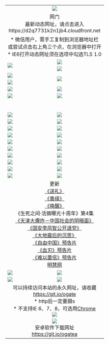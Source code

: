 ﻿<table>
  <tr></tr>
  <tr><td colspan=2 align=center><img src="https://cloud.githubusercontent.com/assets/11880933/13434984/f430fae2-e012-11e5-814f-c2df1e82b247.jpg" /></td></tr>
  <tr><td colspan=2 align=center>网门<br>最新动态网址，请点击进入
<br>https://d2q7731k2n1jb4.cloudfront.net
    </td>
  </tr>
  <tr>
    <td colspan=2 align=center>* 微信用户，需手工复制到浏览器地址栏<br>或尝试点击右上角三个点，在浏览器中打开
    <br>* IE6打开动态网址须在选项中勾选TLS 1.0</td>
  </tr>
  <tr>
    <td rowspan=2><a href="https://d2q7731k2n1jb4.cloudfront.net/ogUP.aspx?name=11DKC.mp4&list=11DKC" target="_blank"><img src="https://d2q7731k2n1jb4.cloudfront.net/Up/11DKC1.jpg" /></a></td> 
    <td><div><a href="https://d2q7731k2n1jb4.cloudfront.net/ogUP.aspx?name=LRWS.mp4&list=LRWS" target="_blank"><img src="https://d2q7731k2n1jb4.cloudfront.net/Up/LRWS.jpg" /></a></td>
   </tr>
  <tr>
    <td><a href="https://d2q7731k2n1jb4.cloudfront.net/ogNiceVedio.aspx" target="_blank"><img src="https://d2q7731k2n1jb4.cloudfront.net/Up/11TGKDY.jpg" /></a></td>
  </tr>
  <tr>
    <td><a href="https://d2q7731k2n1jb4.cloudfront.net/ogUP.aspx?name=JQR.mp4&count=2" target="_blank"><img src="https://d2q7731k2n1jb4.cloudfront.net/Up/JQR.jpg" /></a></td>   
    <td rowspan=2><a href="https://d2q7731k2n1jb4.cloudfront.net/ogUP.aspx?name=JP.mp4&count=9" target="_blank"><img src="https://d2q7731k2n1jb4.cloudfront.net/Up/JP.jpg" /></td>
  </tr>
  <tr>
    <td><a href="https://d2q7731k2n1jb4.cloudfront.net/ogUP.aspx?name=WH.mp4" target="_blank"><img src="https://d2q7731k2n1jb4.cloudfront.net/Up/WH.jpg" /></a></td>
  </tr>
  <tr>
    <td><a href="https://d2q7731k2n1jb4.cloudfront.net/ogUP.aspx?name=SSZJ.mp4&list=SSZJ" target="_blank"><img src="https://d2q7731k2n1jb4.cloudfront.net/Up/SSZJ.jpg" /></a></td>
    <td><a href="https://d2q7731k2n1jb4.cloudfront.net/ogUP.aspx?name=1XQK.mp4&count=13" target="_blank"><img src="https://d2q7731k2n1jb4.cloudfront.net/Up/1XQK.jpg" /></a</td>
  </tr>
  <tr>
    <td><a href="https://d2q7731k2n1jb4.cloudfront.net/ogUP.aspx?name=ZY.mp4&count=2015|16" target="_blank"><img src="https://d2q7731k2n1jb4.cloudfront.net/Up/ZY.jpg" /></a</td>
    <td><a href="https://d2q7731k2n1jb4.cloudfront.net/ogUP.aspx?name=XTFY.mp4&count=B|2,A|24" target="_blank"><img src="https://d2q7731k2n1jb4.cloudfront.net/Up/XTFY.jpg" /></a></td>
  </tr>
  <tr height="40">
  </tr>
  <tr>
    <td><a href="https://d2q7731k2n1jb4.cloudfront.net/ogUP.aspx?name=4SQQ.mp4&list=4SQQ" target="_blank"><img src="https://d2q7731k2n1jb4.cloudfront.net/Up/4SQQ0.jpg"/></a></td>
    <td><a href="https://d2q7731k2n1jb4.cloudfront.net/ogUP.aspx?name=4SHQ.mp4&list=4SHQ" target="_blank"><img src="https://d2q7731k2n1jb4.cloudfront.net/Up/4SHQ0.jpg"/></a></td>
  </tr>
  <tr>
    <td><a href="https://d2q7731k2n1jb4.cloudfront.net/ogUP.aspx?name=4SZG.mp4&list=4SZG" target="_blank"><img src="https://d2q7731k2n1jb4.cloudfront.net/Up/4SZG0.jpg"/></a></td>
    <td><a href="https://d2q7731k2n1jb4.cloudfront.net/ogUP.aspx?name=4SDJ.mp4&list=4SDJ" target="_blank"><img src="https://d2q7731k2n1jb4.cloudfront.net/Up/4SDJ0.jpg"/></a></td>
  </tr>
  <tr>
    <td><a href="https://d2q7731k2n1jb4.cloudfront.net/ogUP.aspx?name=4SGX.mp4&list=4SGX" target="_blank"><img src="https://d2q7731k2n1jb4.cloudfront.net/Up/4SGX0.jpg"/></a></td>
    <td><a href="https://d2q7731k2n1jb4.cloudfront.net/ogUP.aspx?name=4SHD.mp4&list=4SHD" target="_blank"><img src="https://d2q7731k2n1jb4.cloudfront.net/Up/4SHD0.jpg"/></a></td>
  </tr>
  <tr>
    <td><a href="https://d2q7731k2n1jb4.cloudfront.net/ogUP.aspx?name=4CTX.mp4&list=4CTX" target="_blank"><img src="https://d2q7731k2n1jb4.cloudfront.net/Up/4CTX0.jpg"/></a></td>
    <td><a href="https://d2q7731k2n1jb4.cloudfront.net/ogUP.aspx?name=4CWZ.mp4&list=4CWZ" target="_blank"><img src="https://d2q7731k2n1jb4.cloudfront.net/Up/4CWZ0.jpg"/></a></td>
  </tr>
  <tr>
    <td><a href="https://d2q7731k2n1jb4.cloudfront.net/onUP.aspx?name=https://d25hxnyejux8es.cloudfront.net/" target="_blank"><img src="https://d2q7731k2n1jb4.cloudfront.net/Up/0DTW.jpg"/></a></td>
    <td><a href="https://d2q7731k2n1jb4.cloudfront.net/onUP.aspx?name=https://d240ns8up8earz.cloudfront.net/acenter/" target="_blank"><img src="https://d2q7731k2n1jb4.cloudfront.net/Up/0TDW.jpg" /></a></td>
  </tr>
  <tr>
    <td><a href="https://d2q7731k2n1jb4.cloudfront.net/onUP.aspx?name=https://d4508d6vomz2p.cloudfront.net/gb/nsc413.htm" target="_blank"><img src="https://d2q7731k2n1jb4.cloudfront.net/Up/0DJY.jpg" /></a></td>
    <td><a href="https://d2q7731k2n1jb4.cloudfront.net/onUP.aspx?name=https://d3bxwq7vzudb5l.cloudfront.net/xtr/gb/prog204.html" target="_blank"><img src="https://d2q7731k2n1jb4.cloudfront.net/Up/0XTR.jpg" /></a></td>
  </tr>
  <tr>
    <td><a href="https://d2q7731k2n1jb4.cloudfront.net/onUP.aspx?name=https://d3aj00iefsmfgc.cloudfront.net/" target="_blank"><img src="https://d2q7731k2n1jb4.cloudfront.net/Up/0MHW.jpg" /></a></td>
    <td><a href="https://d2q7731k2n1jb4.cloudfront.net/onUP.aspx?name=https://d1sbg9daat0zu5.cloudfront.net/" target="_blank"><img src="https://d2q7731k2n1jb4.cloudfront.net/Up/0ZJW.jpg" /></a></td>
  </tr>
  <tr>
    <td><a href="https://d2q7731k2n1jb4.cloudfront.net/ogUP.aspx?name=0FG.zip" target="_blank"><img src="https://d2q7731k2n1jb4.cloudfront.net/Up/0FG.jpg" /></a></td>
    <td><a href="https://d2q7731k2n1jb4.cloudfront.net/ogUP.aspx?name=0FGA.apk" target="_blank"><img src="https://d2q7731k2n1jb4.cloudfront.net/Up/0FGA.jpg" /></a></td>
  </tr>
  <tr>
    <td><a href="https://d2q7731k2n1jb4.cloudfront.net/ogUP.aspx?name=0U.zip" target="_blank"><img src="https://d2q7731k2n1jb4.cloudfront.net/Up/0U.jpg" /></a></td>
    <td><a href="https://d2q7731k2n1jb4.cloudfront.net/ogUP.aspx?name=0UA.apk" target="_blank"><img src="https://d2q7731k2n1jb4.cloudfront.net/Up/0UA.jpg" /></a></td>
  </tr>
  <tr>
    <td><a href="https://d2q7731k2n1jb4.cloudfront.net/ogUP.aspx?name=0iPPOTV.zip" target="_blank"><img src="https://d2q7731k2n1jb4.cloudfront.net/Up/0iPPOTV.jpg" /></a></td>
    <td><a href="https://d2q7731k2n1jb4.cloudfront.net/ogUP.aspx?name=0iNTD.apk" target="_blank"><img src="https://d2q7731k2n1jb4.cloudfront.net/Up/0iNTD.jpg" /></a></td>
  </tr>
  <tr>
    <td colspan=2 align=center>更新<br>
      <a href="https://d2q7731k2n1jb4.cloudfront.net/ogUP.aspx?name=4ESL.mp4" target="_blank">《送礼》</a><br>
      <a href="https://d2q7731k2n1jb4.cloudfront.net/ogUP.aspx?name=4ESY.mp4" target="_blank">《善缘》</a><br>
      <a href="https://d2q7731k2n1jb4.cloudfront.net/ogUP.aspx?name=4EHX.mp4" target="_blank">《唤醒》</a><br>
      《生死之间·活摘曝光十周年》第4集</a><br>
      <a href="https://d2q7731k2n1jb4.cloudfront.net/ogUP.aspx?name=4TJDBZ.mp4" target="_blank">《天津大爆炸－中国社会的阴暗面》</a><br>
      <a href="https://d2q7731k2n1jb4.cloudfront.net/ogUP.aspx?name=4LFZ.mp4" target="_blank">《国安李凤智公开退党》</a><br>
      <a href="https://d2q7731k2n1jb4.cloudfront.net/ogUP.aspx?name=4DDZHDCS.mp4" target="_blank">《大地震后的沉思》</a><br>
      <a href="https://d2q7731k2n1jb4.cloudfront.net/ogUP.aspx?name=11ZYZG0.mp4" target="_blank">《自由中国》预告片</a><br>
      <a href="https://d2q7731k2n1jb4.cloudfront.net/ogUP.aspx?name=11XR.mp4" target="_blank">《血刃》预告片</a><br>
      <a href="https://d2q7731k2n1jb4.cloudfront.net/ogUP.aspx?name=11NYZX.mp4&count=2" target="_blank">《难以置信》预告片</a><br>
      <a href="https://d2q7731k2n1jb4.cloudfront.net/onUP.aspx?name=https://www.minghui.org/" target="_blank">明慧网</a></td>
    </td>
  </tr>
  <tr>
    <td><a href="https://d2q7731k2n1jb4.cloudfront.net/ogNice.aspx" target="_blank"><img src="https://cloud.githubusercontent.com/assets/11880933/13720378/f84bb392-e841-11e5-8739-815049dd6ff8.jpg" /></a></td>
    <td><a href="https://d2q7731k2n1jb4.cloudfront.net/onCO.aspx?ob=600事物&op=增删改&args=WH1~%23类型6新闻%7c%23类型6评论&mode=" target="_blank"><img src="https://cloud.githubusercontent.com/assets/11880933/13720380/04d76a16-e842-11e5-8833-e627daa88802.jpg" /></a></td> 
  </tr>
  <tr>
    <td><a href="https://d2q7731k2n1jb4.cloudfront.net/ogDY.aspx" target="_blank"><img src="https://cloud.githubusercontent.com/assets/11880933/13720384/11817090-e842-11e5-9571-7dc2f1af9f42.jpg" /></a></td>
    <td><a href="https://d2q7731k2n1jb4.cloudfront.net/ogST.aspx" target="_blank"><img src="https://cloud.githubusercontent.com/assets/11880933/13720385/1467ea3c-e842-11e5-86df-c96c9a556aaf.jpg" /></a></td> 
  </tr>
  <!--tr>
    <td colspan=2 align=center>
      <微信可扫描以下临时二维码<br/>https://bit.ly/1mBQHW8<br/><a href="https://d2q7731k2n1jb4.cloudfront.net/Up/0WMGDL3.png" target="_blank"><img src="https://d2q7731k2n1jb4.cloudfront.net/Up/0WMGD3.png"/></a>
  </tr-->
  <tr>
    <td colspan=2 align=center>可以持续访问本站的永久网址，请收藏<br/><a href="https://git.io/ogate" target="_blank">https://git.io/ogate</a><br/>* http后一定要跟s<br/>* 不支持IE 6、7、8，可选用<a href="http://www.odisk.org/Upload/0ChromePortable.zip">Chrome</a><br/><a href="https://d2q7731k2n1jb4.cloudfront.net/Up/0WMGDL2.png" target="_blank"><img src="https://d2q7731k2n1jb4.cloudfront.net/Up/0WMGD2.png"/></a></td>
  </tr>
  <tr>
    <td colspan=2 align=center><a href="https://d2q7731k2n1jb4.cloudfront.net/ogUP.aspx?name=0oGate.apk" target="_blank"><img src="https://cloud.githubusercontent.com/assets/11880933/13720399/75e143ee-e842-11e5-9f0a-1421f423c80f.jpg" /></a><br>安卓软件下载网址<br><a href="https://git.io/ogatea">https://git.io/ogatea</a></td>
  </tr>
  <!--tr>
    <td colspan=2 align=center>可能失效的动态网址
    </td>
  </tr-->
</table>
